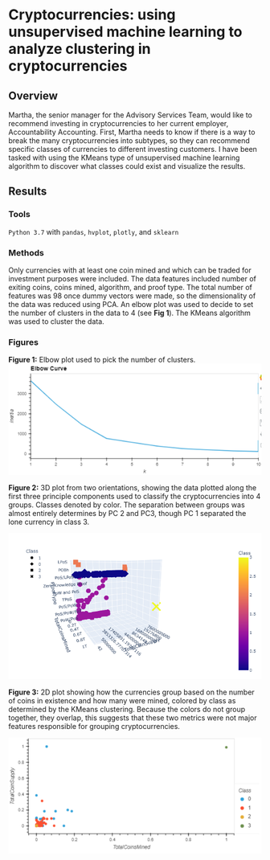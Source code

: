 # Cryptocurrencies: using unsupervised machine learning to analyze clustering in cryptocurrencies
## Overview
Martha, the senior manager for the Advisory Services Team, would like to recommend investing in cryptocurrencies to her current employer, Accountability Accounting.  First, Martha needs to know if there is a way to break the many cryptocurrencies into subtypes, so they can recommend specific classes of currencies to different investing customers.  I have been tasked with using the KMeans type of unsupervised machine learning algorithm to discover what classes could exist and visualize the results.

## Results
### Tools
`Python 3.7` with `pandas`, `hvplot`, `plotly`, and `sklearn`

### Methods
Only currencies with at least one coin mined and which can be traded for investment purposes were included.  The data features included number of exiting coins, coins mined, algorithm, and proof type.  The total number of features was 98 once dummy vectors were made, so the dimensionality of the data was reduced using PCA.  An elbow plot was used to decide to set the number of clusters in the data to 4 (see **Fig 1**).  The KMeans algorithm was used to cluster the data.

### Figures
**Figure 1:** Elbow plot used to pick the number of clusters.
![3d_plot](resources/elbow_plot.png)

**Figure 2:** 3D plot from two orientations, showing the data plotted along the first three principle components used to classify the cryptocurrencies into 4 groups.  Classes denoted by color.  The separation between groups was almost entirely determines by PC 2 and PC3, though PC 1 separated the lone currency in class 3.

![3d_plot](resources/3d_plot.png)

**Figure 3:** 2D plot showing how the currencies group based on the number of coins in existence and how many were mined, colored by class as determined by the KMeans clustering.  Because the colors do not group together, they overlap, this suggests that these two metrics were not major features responsible for grouping cryptocurrencies.

![2d_plot](resources/2d_plot.png)

